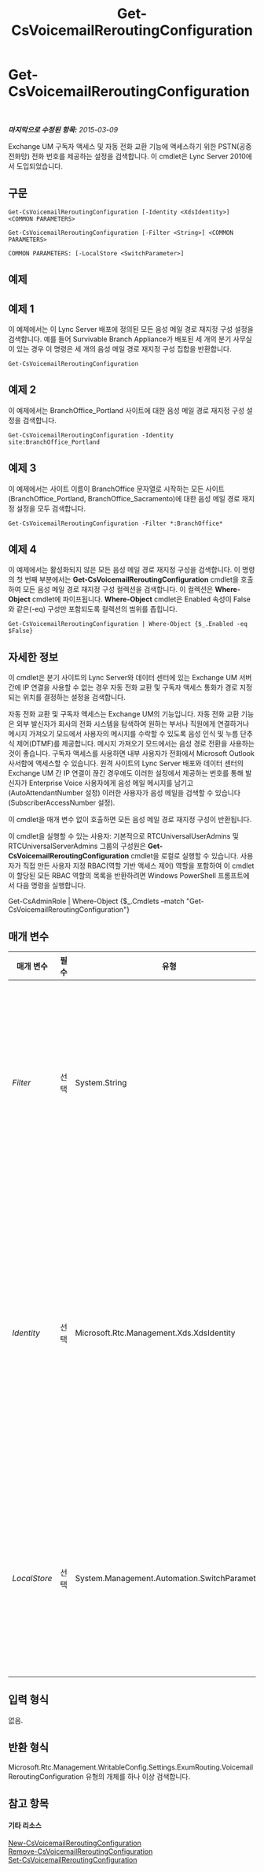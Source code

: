 ﻿---
title: Get-CsVoicemailReroutingConfiguration
TOCTitle: Get-CsVoicemailReroutingConfiguration
ms:assetid: 25e401eb-6a84-468f-b0eb-5b794f20b5bc
ms:mtpsurl: https://technet.microsoft.com/ko-kr/library/Gg425732(v=OCS.15)
ms:contentKeyID: 49303087
ms.date: 08/10/2015
mtps_version: v=OCS.15
ms.translationtype: HT
---

# Get-CsVoicemailReroutingConfiguration

 

_**마지막으로 수정된 항목:** 2015-03-09_

Exchange UM 구독자 액세스 및 자동 전화 교환 기능에 액세스하기 위한 PSTN(공중 전화망) 전화 번호를 제공하는 설정을 검색합니다. 이 cmdlet은 Lync Server 2010에서 도입되었습니다.

## 구문

    Get-CsVoicemailReroutingConfiguration [-Identity <XdsIdentity>] <COMMON PARAMETERS>

    Get-CsVoicemailReroutingConfiguration [-Filter <String>] <COMMON PARAMETERS>

    COMMON PARAMETERS: [-LocalStore <SwitchParameter>]

## 예제

## 예제 1

이 예제에서는 이 Lync Server 배포에 정의된 모든 음성 메일 경로 재지정 구성 설정을 검색합니다. 예를 들어 Survivable Branch Appliance가 배포된 세 개의 분기 사무실이 있는 경우 이 명령은 세 개의 음성 메일 경로 재지정 구성 집합을 반환합니다.

    Get-CsVoicemailReroutingConfiguration

## 예제 2

이 예제에서는 BranchOffice\_Portland 사이트에 대한 음성 메일 경로 재지정 구성 설정을 검색합니다.

    Get-CsVoicemailReroutingConfiguration -Identity site:BranchOffice_Portland

## 예제 3

이 예제에서는 사이트 이름이 BranchOffice 문자열로 시작하는 모든 사이트(BranchOffice\_Portland, BranchOffice\_Sacramento)에 대한 음성 메일 경로 재지정 설정을 모두 검색합니다.

    Get-CsVoicemailReroutingConfiguration -Filter *:BranchOffice*

## 예제 4

이 예제에서는 활성화되지 않은 모든 음성 메일 경로 재지정 구성을 검색합니다. 이 명령의 첫 번째 부분에서는 **Get-CsVoicemailReroutingConfiguration** cmdlet을 호출하여 모든 음성 메일 경로 재지정 구성 컬렉션을 검색합니다. 이 컬렉션은 **Where-Object** cmdlet에 파이프됩니다. **Where-Object** cmdlet은 Enabled 속성이 False와 같은(-eq) 구성만 포함되도록 컬렉션의 범위를 좁힙니다.

    Get-CsVoicemailReroutingConfiguration | Where-Object {$_.Enabled -eq $False}

## 자세한 정보

이 cmdlet은 분기 사이트의 Lync Server와 데이터 센터에 있는 Exchange UM 서버 간에 IP 연결을 사용할 수 없는 경우 자동 전화 교환 및 구독자 액세스 통화가 경로 지정되는 위치를 결정하는 설정을 검색합니다.

자동 전화 교환 및 구독자 액세스는 Exchange UM의 기능입니다. 자동 전화 교환 기능은 외부 발신자가 회사의 전화 시스템을 탐색하여 원하는 부서나 직원에게 연결하거나 메시지 가져오기 모드에서 사용자의 메시지를 수락할 수 있도록 음성 인식 및 누름 단추식 제어(DTMF)를 제공합니다. 메시지 가져오기 모드에서는 음성 경로 전환을 사용하는 것이 좋습니다. 구독자 액세스를 사용하면 내부 사용자가 전화에서 Microsoft Outlook 사서함에 액세스할 수 있습니다. 원격 사이트의 Lync Server 배포와 데이터 센터의 Exchange UM 간 IP 연결이 끊긴 경우에도 이러한 설정에서 제공하는 번호를 통해 발신자가 Enterprise Voice 사용자에게 음성 메일 메시지를 남기고(AutoAttendantNumber 설정) 이러한 사용자가 음성 메일을 검색할 수 있습니다(SubscriberAccessNumber 설정).

이 cmdlet을 매개 변수 없이 호출하면 모든 음성 메일 경로 재지정 구성이 반환됩니다.

이 cmdlet을 실행할 수 있는 사용자: 기본적으로 RTCUniversalUserAdmins 및 RTCUniversalServerAdmins 그룹의 구성원은 **Get-CsVoicemailReroutingConfiguration** cmdlet을 로컬로 실행할 수 있습니다. 사용자가 직접 만든 사용자 지정 RBAC(역할 기반 액세스 제어) 역할을 포함하여 이 cmdlet이 할당된 모든 RBAC 역할의 목록을 반환하려면 Windows PowerShell 프롬프트에서 다음 명령을 실행합니다.

Get-CsAdminRole | Where-Object {$\_.Cmdlets –match "Get-CsVoicemailReroutingConfiguration"}

## 매개 변수


<table>
<colgroup>
<col style="width: 25%" />
<col style="width: 25%" />
<col style="width: 25%" />
<col style="width: 25%" />
</colgroup>
<thead>
<tr class="header">
<th>매개 변수</th>
<th>필수</th>
<th>유형</th>
<th>설명</th>
</tr>
</thead>
<tbody>
<tr class="odd">
<td><p><em>Filter</em></p></td>
<td><p>선택</p></td>
<td><p>System.String</p></td>
<td><p>Filter 매개 변수를 사용하면 와일드카드 일치를 기준으로 특정 사이트 집합에 대한 구성 설정을 검색할 수 있습니다.</p></td>
</tr>
<tr class="even">
<td><p><em>Identity</em></p></td>
<td><p>선택</p></td>
<td><p>Microsoft.Rtc.Management.Xds.XdsIdentity</p></td>
<td><p>검색할 구성의 고유 식별자입니다. 이 cmdlet에서 Identity는 Global 또는 Site:&lt;사이트 이름&gt;이며, 여기서 &lt;사이트 이름&gt;은 설정이 적용되는 사이트의 이름입니다.</p></td>
</tr>
<tr class="odd">
<td><p><em>LocalStore</em></p></td>
<td><p>선택</p></td>
<td><p>System.Management.Automation.SwitchParameter</p></td>
<td><p>중앙 관리 저장소 자체가 아니라 중앙 관리 저장소의 로컬 복제본에서 음성 메일 경로 지정 구성을 검색합니다.</p></td>
</tr>
</tbody>
</table>


## 입력 형식

없음.

## 반환 형식

Microsoft.Rtc.Management.WritableConfig.Settings.ExumRouting.VoicemailReroutingConfiguration 유형의 개체를 하나 이상 검색합니다.

## 참고 항목

#### 기타 리소스

[New-CsVoicemailReroutingConfiguration](new-csvoicemailreroutingconfiguration.md)  
[Remove-CsVoicemailReroutingConfiguration](remove-csvoicemailreroutingconfiguration.md)  
[Set-CsVoicemailReroutingConfiguration](set-csvoicemailreroutingconfiguration.md)

